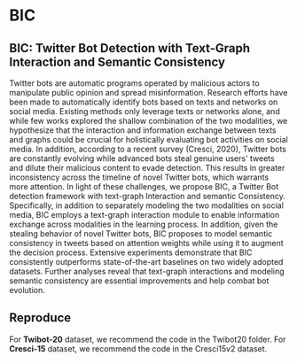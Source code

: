 # BIC
## BIC: Twitter Bot Detection with Text-Graph Interaction and Semantic Consistency

Twitter bots are automatic programs operated by malicious actors to manipulate public 
opinion and spread misinformation. Research efforts have been made to automatically 
identify bots based on texts and networks on social media. Existing methods only leverage 
texts or networks alone, and while few works explored the shallow combination of the 
two modalities, we hypothesize that the interaction and information exchange between 
texts and graphs could be crucial for holistically evaluating bot activities on social
media. In addition, according to a recent survey (Cresci, 2020), Twitter bots are 
constantly evolving while advanced bots steal genuine users' tweets and dilute their
malicious content to evade detection. This results in greater inconsistency across the
timeline of novel Twitter bots, which warrants more attention. In light of these 
challenges, we propose BIC, a Twitter Bot detection framework with text-graph 
Interaction and semantic Consistency. Specifically, in addition to separately modeling 
the two modalities on social media, BIC employs a text-graph interaction module to
enable information exchange across modalities in the learning process. In addition, 
given the stealing behavior of novel Twitter bots, BIC proposes to model semantic 
consistency in tweets based on attention weights while using it to augment the decision
process. Extensive experiments demonstrate that BIC consistently outperforms 
state-of-the-art baselines on two widely adopted datasets. Further analyses reveal 
that text-graph interactions and modeling semantic consistency are essential 
improvements and help combat bot evolution.

## Reproduce
For **Twibot-20** dataset, we recommend the code in the Twibot20 folder. For **Cresci-15** dataset, 
we recommend the code in the Cresci15v2 dataset.
